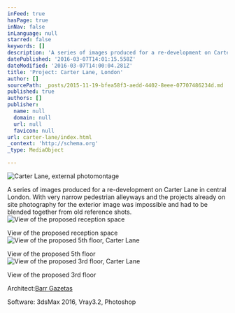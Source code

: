 ```yaml
---
inFeed: true
hasPage: true
inNav: false
inLanguage: null
starred: false
keywords: []
description: 'A series of images produced for a re-development on Carter Lane in central London. With very narrow pedestrian alleyways and the projects already on site photography for the exterior image was impossible and had to be blended together from old reference shots. '
datePublished: '2016-03-07T14:01:15.558Z'
dateModified: '2016-03-07T14:00:04.281Z'
title: 'Project: Carter Lane, London'
author: []
sourcePath: _posts/2015-11-19-bfea58f3-aedd-4402-8eee-07707486234d.md
published: true
authors: []
publisher:
  name: null
  domain: null
  url: null
  favicon: null
url: carter-lane/index.html
_context: 'http://schema.org'
_type: MediaObject

---
```

![Carter Lane, external photomontage](https://s3-us-west-2.amazonaws.com/the-grid-img/p/56d8245336df00673ae389326e11496d6f07e4d5.jpg)

A series of images produced for a re-development on Carter Lane in central London. With very narrow pedestrian alleyways and the projects already on site photography for the exterior image was impossible and had to be blended together from old reference shots. ![View of the proposed reception space](https://s3-us-west-2.amazonaws.com/the-grid-img/p/3cdc333334a396ac5d88aec3866f5d3a9d139b51.jpg)

View of the proposed reception space
![View of the proposed 5th floor, Carter Lane](https://s3-us-west-2.amazonaws.com/the-grid-img/p/8bb17b982a6a2203839081348b054a971059569c.jpg)

View of the proposed 5th floor
![View of the proposed 3rd floor, Carter Lane](https://s3-us-west-2.amazonaws.com/the-grid-img/p/f5e2a320d3a91e96136ad9600270dded592414fc.jpg)

View of the proposed 3rd floor

Architect:[Barr Gazetas][0]

Software:
3dsMax 2016, Vray3.2, Photoshop


[0]: http://barrgazetas.com/